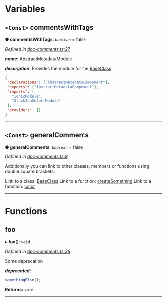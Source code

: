

# Variables

<a id="commentswithtags"></a>

## `<Const>` commentsWithTags

**● commentsWithTags**: *`boolean`* = false

*Defined in [doc-comments.ts:27](https://github.com/tgreyuk/typedoc-plugin-markdown/blob/master/test/src/doc-comments.ts#L27)*

*__name__*: AbstractMetadataModule

*__description__*: Provides the module for the [BaseClass](../classes/_classes_.baseclass.md)

```json
{
 "declarations": ["AbstractMetadataComponent"],
 "exports": ["AbstractMetadataComponent"],
 "imports": [
   "IonicModule",
   "StackIonSelectModule"
 ],
 "providers": []
}
```

___
<a id="generalcomments"></a>

## `<Const>` generalComments

**● generalComments**: *`boolean`* = false

*Defined in [doc-comments.ts:9](https://github.com/tgreyuk/typedoc-plugin-markdown/blob/master/test/src/doc-comments.ts#L9)*

Additionally you can link to other classes, members or functions using double square brackets.

Link to a class: [BaseClass](../classes/_classes_.baseclass.md) Link to a function: [createSomething](_functions_.md#createsomething) Link to a function: [color](../interfaces/_interfaces_.interfaces.squareconfig.md#color)

___

# Functions

<a id="foo"></a>

##  foo

▸ **foo**(): `void`

*Defined in [doc-comments.ts:36](https://github.com/tgreyuk/typedoc-plugin-markdown/blob/master/test/src/doc-comments.ts#L36)*

Some deprecation

*__deprecated__*:
 ```typescript
somethingElse();
```

**Returns:** `void`

___


